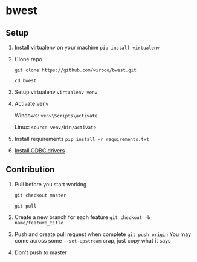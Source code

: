# bwest

## Setup
1. Install virtualenv on your machine
```pip install virtualenv```

2. Clone repo

    ```git clone https://github.com/wirooo/bwest.git```
    
    ```cd bwest```

3. Setup virtualenv 
```virtualenv venv```

4. Activate venv

    Windows:
    ```venv\Scripts\activate```

    Linux:
    ```source venv/bin/activate```

5. Install requirements
```pip install -r requirements.txt```

6. [Install ODBC drivers](https://docs.microsoft.com/en-us/sql/connect/odbc/download-odbc-driver-for-sql-server?view=sql-server-ver15)


## Contribution
1. Pull before you start working
    
    ```git checkout master```
    
    ```git pull```

2. Create a new branch for each feature
    ```git checkout -b name/feature_title```

3. Push and create pull request when complete
    ```git push origin```
    You may come across some ```--set-upstream``` crap, just copy what it says
4. Don't push to master
